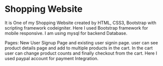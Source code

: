 # Shopping Website

It is One of my Shopping Website created by HTML, CSS3, Bootstrap with scripting framework codeigniter.
Here I used Bootstrap framework for mobile responsive.
I am using mysql for backend Database.

Pages:
New User Signup Page and existing user signin page.
user can see product details page and add to multiple products in the cart.
In the cart user can change product counts and finally checkout from the cart.
Here I used paypal account for payment Integration.
